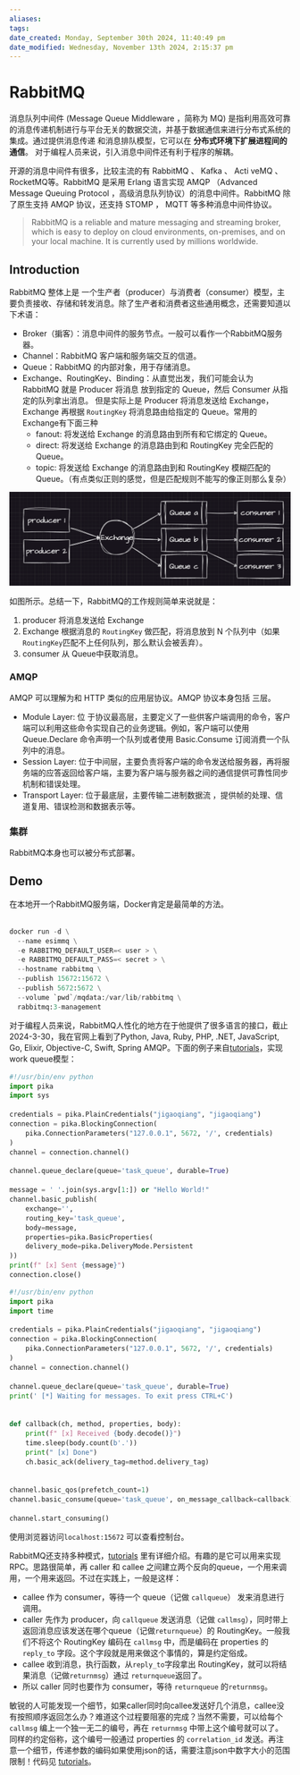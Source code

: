 ```yaml
---
aliases: 
tags: 
date_created: Monday, September 30th 2024, 11:40:49 pm
date_modified: Wednesday, November 13th 2024, 2:15:37 pm
---
```


# RabbitMQ

消息队列中间件 (Message Queue Middleware ，简称为 MQ) 是指利用高效可靠的消息传递机制进行与平台无关的数据交流，并基于数据通信来进行分布式系统的集成。通过提供消息传递 和消息排队模型，它可以在 **分布式环境下扩展进程间的通信**。 对于编程人员来说，引入消息中间件还有利于程序的解耦。

开源的消息中间件有很多，比较主流的有 RabbitMQ 、 Kafka 、 Acti veMQ 、 RocketMQ等。RabbitMQ 是采用 Erlang 语言实现 AMQP （Advanced Message Queuing Protocol ，高级消息队列协议）的消息中间件。RabbitMQ 除了原生支持 AMQP 协议，还支持 STOMP ， MQTT 等多种消息中间件协议。

> RabbitMQ is a reliable and mature messaging and streaming broker, which is easy to deploy on cloud environments, on-premises, and on your local machine. It is currently used by millions worldwide.

## Introduction

RabbitMQ 整体上是 一个生产者（producer）与消费者（consumer）模型，主要负责接收、存储和转发消息。除了生产者和消费者这些通用概念，还需要知道以下术语：

- Broker（掮客）：消息中间件的服务节点。一般可以看作一个RabbitMQ服务器。
- Channel：RabbitMQ 客户端和服务端交互的信道。
- Queue：RabbitMQ 的内部对象，用于存储消息。
- Exchange、RoutingKey、Binding：从直觉出发，我们可能会认为 RabbitMQ 就是 Producer 将消息 放到指定的 Queue，然后 Consumer 从指定的队列拿出消息。 但是实际上是 Producer 将消息发送给 Exchange， Exchange 再根据 `RoutingKey` 将消息路由给指定的 Queue。常用的Exchange有下面三种
    - fanout: 将发送给 Exchange 的消息路由到所有和它绑定的 Queue。
    - direct: 将发送给 Exchange 的消息路由到和 RoutingKey 完全匹配的 Queue。
    - topic: 将发送给 Exchange 的消息路由到和 RoutingKey 模糊匹配的 Queue。（有点类似正则的感觉，但是匹配规则不能写的像正则那么复杂）

![](../../static/Pasted%20image%2020240330114846.png)

如图所示。总结一下，RabbitMQ的工作规则简单来说就是：

1. producer 将消息发送给 Exchange
2. Exchange 根据消息的 `RoutingKey` 做匹配，将消息放到 N 个队列中（如果`RoutingKey`匹配不上任何队列，那么默认会被丢弃）。
3. consumer 从 Queue中获取消息。

### AMQP

AMQP 可以理解为和 HTTP 类似的应用层协议。AMQP 协议本身包括 三层。

- Module Layer: 位 于协议最高层，主要定义了一些供客户端调用的命令，客户端可以利用这些命令实现自己的业务逻辑。例如，客户端可以使用 Queue.Declare 命令声明一个队列或者使用 Basic.Consume 订阅消费一个队列中的消息。
- Session Layer: 位于中间层，主要负责将客户端的命令发送给服务器，再将服务端的应答返回给客户端，主要为客户端与服务器之间的通信提供可靠性同步机制和错误处理。
- Transport Layer: 位于最底层，主要传输二进制数据流 ，提供帧的处理、信道复用、错误检测和数据表示等。

### 集群

RabbitMQ本身也可以被分布式部署。

## Demo

在本地开一个RabbitMQ服务端，Docker肯定是最简单的方法。

```python

docker run -d \
  --name esimmq \
  -e RABBITMQ_DEFAULT_USER=< user > \
  -e RABBITMQ_DEFAULT_PASS=< secret > \
  --hostname rabbitmq \
  --publish 15672:15672 \
  --publish 5672:5672 \
  --volume `pwd`/mqdata:/var/lib/rabbitmq \
  rabbitmq:3-management
```

对于编程人员来说，RabbitMQ人性化的地方在于他提供了很多语言的接口，截止2024-3-30，我在官网上看到了Python, Java, Ruby, PHP, .NET, JavaScript, Go, Elixir, Objective-C, Swift, Spring AMQP。下面的例子来自[tutorials](https://www.rabbitmq.com/tutorials)，实现work queue模型：

```python
#!/usr/bin/env python  
import pika  
import sys  
  
credentials = pika.PlainCredentials("jigaoqiang", "jigaoqiang")
connection = pika.BlockingConnection(
    pika.ConnectionParameters("127.0.0.1", 5672, '/', credentials)
)
channel = connection.channel() 

channel.queue_declare(queue='task_queue', durable=True)  
  
message = ' '.join(sys.argv[1:]) or "Hello World!"  
channel.basic_publish(  
    exchange='',  
    routing_key='task_queue',  
    body=message,  
    properties=pika.BasicProperties(  
    delivery_mode=pika.DeliveryMode.Persistent  
))  
print(f" [x] Sent {message}")  
connection.close()
```

```python
#!/usr/bin/env python
import pika
import time

credentials = pika.PlainCredentials("jigaoqiang", "jigaoqiang")
connection = pika.BlockingConnection(
    pika.ConnectionParameters("127.0.0.1", 5672, '/', credentials)
)
channel = connection.channel()

channel.queue_declare(queue='task_queue', durable=True)
print(' [*] Waiting for messages. To exit press CTRL+C')


def callback(ch, method, properties, body):
    print(f" [x] Received {body.decode()}")
    time.sleep(body.count(b'.'))
    print(" [x] Done")
    ch.basic_ack(delivery_tag=method.delivery_tag)


channel.basic_qos(prefetch_count=1)
channel.basic_consume(queue='task_queue', on_message_callback=callback)

channel.start_consuming()
```

使用浏览器访问`localhost:15672` 可以查看控制台。

RabbitMQ还支持多种模式，[tutorials](https://www.rabbitmq.com/tutorials) 里有详细介绍。有趣的是它可以用来实现RPC。思路很简单，再 caller 和 callee 之间建立两个反向的queue，一个用来调用，一个用来返回。不过在实践上，一般是这样：

- callee 作为 consumer，等待一个 queue（记做 `callqueue`） 发来消息进行调用。
- caller 先作为 producer，向 `callqueue` 发送消息（记做 `callmsg`），同时带上返回消息应该发送在哪个queue（记做`returnqueue`）的 RoutingKey。一般我们不将这个 RoutingKey 编码在 `callmsg` 中，而是编码在 properties 的 `reply_to` 字段。这个字段就是用来做这个事情的，算是约定俗成。
- callee 收到消息，执行函数，从`reply_to`字段拿出 RoutingKey，就可以将结果消息（记做`returnmsg`）通过 `returnqueue`返回了。
- 所以 caller 同时也要作为 consumer，等待 `returnqueue` 的`returnmsg`。

敏锐的人可能发现一个细节，如果caller同时向callee发送好几个消息，callee没有按照顺序返回怎么办？难道这个过程要阻塞的完成？当然不需要，可以给每个 `callmsg` 编上一个独一无二的编号，再在 `returnmsg` 中带上这个编号就可以了。同样的约定俗称，这个编号一般通过 properties 的 `correlation_id` 发送。再注意一个细节，传递参数的编码如果使用json的话，需要注意json中数字大小的范围限制！代码见 [tutorials](https://www.rabbitmq.com/tutorials)。

